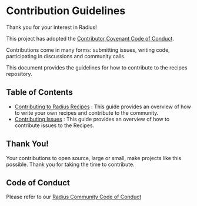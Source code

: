 # Contribution Guidelines

Thank you for your interest in Radius!

This project has adopted the [Contributor Covenant Code of Conduct](https://github.com/radius-project/radius/blob/main/CODE-OF-CONDUCT.md).

Contributions come in many forms: submitting issues, writing code, participating in discussions and community calls.

This document provides the guidelines for how to contribute to the recipes repository.

## Table of Contents

 - [Contributing to Radius Recipes](/docs/contributing/contributing-recipes.md) : This guide provides an overview of how to write your own recipes and contribute to the community.
 - [Contributing Issues](/docs/contributing/contributing-issues.md) : This guide provides an overview of how to contribute issues to the Recipes.

## Thank You!

Your contributions to open source, large or small, make projects like this possible. Thank you for taking the time to contribute.

## Code of Conduct

Please refer to our [Radius Community Code of Conduct](https://github.com/radius-project/radius/blob/main/CODE_OF_CONDUCT.md)